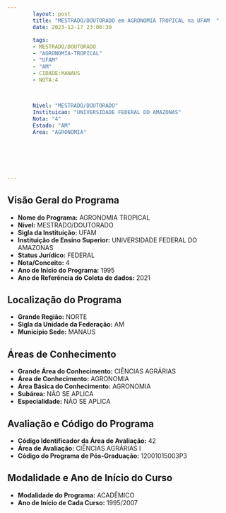 ```yaml
---
        layout: post
        title: "MESTRADO/DOUTORADO em AGRONOMIA TROPICAL na UFAM  "
        date: 2023-12-17 23:06:39
     
        tags:
        - MESTRADO/DOUTORADO
        - "AGRONOMIA-TROPICAL"
        - "UFAM"
        - "AM"
        - CIDADE:MANAUS
        - NOTA:4
        
       

        Nivel: "MESTRADO/DOUTORADO"
        Instituicao: "UNIVERSIDADE FEDERAL DO AMAZONAS"
        Nota: "4"
        Estado: "AM"
        Area: "AGRONOMIA"
        
        
        
        
        
        
---
```

## Visão Geral do Programa
- **Nome do Programa:** AGRONOMIA TROPICAL
- **Nível:** MESTRADO/DOUTORADO
- **Sigla da Instituição:** UFAM
- **Instituição de Ensino Superior:** UNIVERSIDADE FEDERAL DO AMAZONAS
- **Status Jurídico:** FEDERAL
- **Nota/Conceito:** 4
- **Ano de Início do Programa:** 1995
- **Ano de Referência do Coleta de dados:** 2021

## Localização do Programa
- **Grande Região:** NORTE
- **Sigla da Unidade da Federação:** AM
- **Município Sede:** MANAUS

## Áreas de Conhecimento
- **Grande Área do Conhecimento:** CIÊNCIAS AGRÁRIAS
- **Área de Conhecimento:** AGRONOMIA
- **Área Básica do Conhecimento:** AGRONOMIA
- **Subárea:** NÃO SE APLICA
- **Especialidade:** NÃO SE APLICA

## Avaliação e Código do Programa
- **Código Identificador da Área de Avaliação:** 42
- **Área de Avaliação:** CIÊNCIAS AGRÁRIAS I
- **Código do Programa de Pós-Graduação:** 12001015003P3


## Modalidade e Ano de Início do Curso
- **Modalidade do Programa:** ACADÊMICO
- **Ano de Início de Cada Curso:** 1995/2007
